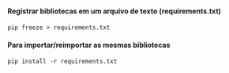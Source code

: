 #### Registrar bibliotecas em um arquivo de texto (requirements.txt)

    pip freeze > requirements.txt 

#### Para importar/reimportar as mesmas bibliotecas

    pip install -r requirements.txt